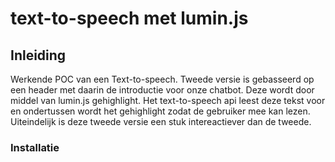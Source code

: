 # text-to-speech met lumin.js

## Inleiding
Werkende POC van een Text-to-speech. Tweede versie is gebasseerd op een header met daarin de introductie voor onze chatbot. Deze wordt door middel van lumin.js gehighlight. Het text-to-speech api leest deze tekst voor en ondertussen wordt het gehighlight zodat de gebruiker mee kan lezen. Uiteindelijk is deze tweede versie een stuk intereactiever dan de tweede.

### Installatie
